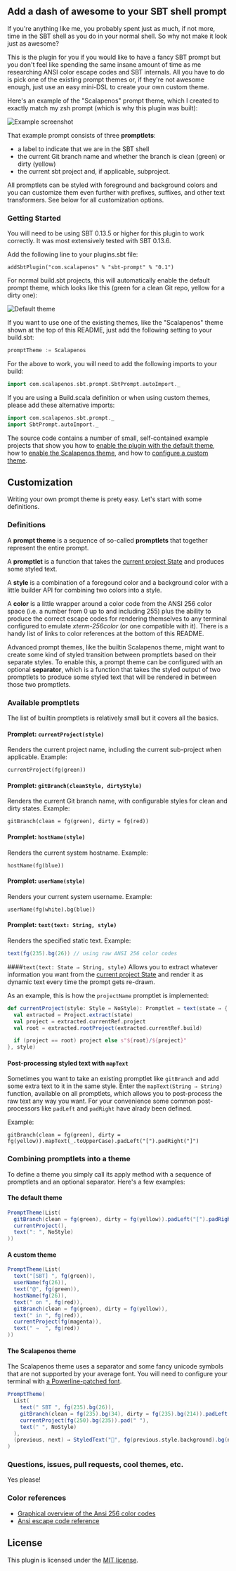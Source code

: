 
## Add a dash of awesome to your SBT shell prompt
If you're anything like me, you probably spent just as much, if not more,
time in the SBT shell as you do in your normal shell. So why not make it
look just as awesome?

This is the plugin for you if you would like to have a fancy SBT prompt
but you don't feel like spending the same insane amount of time as me
researching ANSI color escape codes and SBT internals. All you have to do
is pick one of the existing prompt themes or, if they're not awesome enough,
just use an easy mini-DSL to create your own custom theme.

Here's an example of the "Scalapenos" prompt theme, which I created to
exactly match my zsh prompt (which is why this plugin was built):

![Example screenshot](https://dl.dropboxusercontent.com/u/282610/sbt-prompt-example-screenshot.png "Example Screenshot")

That example prompt consists of three **promptlets**:

- a label to indicate that we are in the SBT shell
- the current Git branch name and whether the branch is clean (green) or dirty (yellow)
- the current sbt project and, if applicable, subproject.

All promptlets can be styled with foreground and background colors and you can customize them even further with prefixes, suffixes, and other text transformers. See below for all customization options.

### Getting Started
You will need to be using SBT 0.13.5 or higher for this plugin to work correctly.
It was most extensively tested with SBT 0.13.6.

Add the following line to your plugins.sbt file:

    addSbtPlugin("com.scalapenos" % "sbt-prompt" % "0.1")

For normal build.sbt projects, this will automatically enable the
default prompt theme, which looks like this (green for a clean Git repo, yellow for a dirty one):

![Default theme](https://dl.dropboxusercontent.com/u/282610/sbt-prompt-default-theme.png "Default theme")

If you want to use one of the existing themes, like the "Scalapenos" theme
shown at the top of this README, just add the following setting to your build.sbt:

```scala
promptTheme := Scalapenos
```

For the above to work, you will need to add the following imports to your build:

```scala
import com.scalapenos.sbt.prompt.SbtPrompt.autoImport._
```

If you are using a Build.scala definition or when using custom themes, please add these alternative imports:

```scala
import com.scalapenos.sbt.prompt._
import SbtPrompt.autoImport._
```

The source code contains a number of small, self-contained example projects that show you how to [enable the plugin with the default theme](examples/default-theme/build.sbt), how to [enable the Scalapenos theme](examples/scalapenos-theme/build.sbt), and how to [configure a custom theme](examples/custom-theme-1/build.sbt).


## Customization
Writing your own prompt theme is prety easy. Let's start with some definitions.

### Definitions
A **prompt theme** is a sequence of so-called **promptlets** that together represent the entire prompt.

A **promptlet** is a function that takes the [current project State](http://www.scala-sbt.org/0.13.6/api/#sbt.State) and produces some styled text.

A **style** is a combination of a foregound color and a background color with a little builder API for combining two colors into a style.

A **color** is a little wrapper around a color code from the ANSI 256 color space (i.e. a number from 0 up to and including 255) plus the ability to produce the correct escape codes for rendering themselves to any terminal configured to emulate *xterm-256color* (or one compatible with it). There is a handy list of links to color references at the bottom of this README.

Advanced prompt themes, like the builtin Scalapenos theme, might want to create some kind of styled transition between promptlets based on their separate styles. To enable this, a prompt theme can be configured with an optional **separator**, which is a function that takes the styled output of two promptlets to produce some styled text that will be rendered in between those two promptlets.


### Available promptlets
The list of builtin promptlets is relatively small but it covers all the basics.

#### Promplet: ``currentProject(style)``
Renders the current project name, including the current sub-project when applicable. Example:

    currentProject(fg(green))

#### Promplet: ``gitBranch(cleanStyle, dirtyStyle)``
Renders the current Git branch name, with configurable styles for clean and dirty states. Example:

    gitBranch(clean = fg(green), dirty = fg(red))

#### Promplet: ``hostName(style)``
Renders the current system hostname. Example:

    hostName(fg(blue))

#### Promplet: ``userName(style)``
Renders your current system username. Example:

    userName(fg(white).bg(blue))

#### Promplet: ``text(text: String, style)``
Renders the specified static text. Example:

```scala
text(fg(235).bg(26)) // using raw ANSI 256 color codes
```


####``text(text: State ⇒ String, style)``
Allows you to extract whatever information you want from the [current project State](http://www.scala-sbt.org/0.13.6/api/#sbt.State) and render it as dynamic text every time the prompt gets re-drawn.

As an example, this is how the ``projectName`` promptlet is implemented:

```scala
def currentProject(style: Style = NoStyle): Promptlet = text(state ⇒ {
  val extracted = Project.extract(state)
  val project = extracted.currentRef.project
  val root = extracted.rootProject(extracted.currentRef.build)

  if (project == root) project else s"${root}/${project}"
}, style)
```

#### Post-processing styled text with ``mapText``
Sometimes you want to take an existing promptlet like ``gitBranch`` and add some extra text to it in the same style. Enter the ``mapText(String ⇒ String)`` function, available on all promptlets, which allows you to post-process the raw text any way you want. For your convenience some common post-processors like ``padLeft`` and ``padRight`` have alrady been defined.

Example:

    gitBranch(clean = fg(green), dirty = fg(yellow)).mapText(_.toUpperCase).padLeft("[").padRight("]")


### Combining promptlets into a theme

To define a theme you simply call its apply method with a sequence of promptlets and an optional separator. Here's a few examples:

#### The default theme
```scala
PromptTheme(List(
  gitBranch(clean = fg(green), dirty = fg(yellow)).padLeft("[").padRight("] "),
  currentProject(),
  text(": ", NoStyle)
))
```

#### A custom theme
```scala
PromptTheme(List(
  text("[SBT] ", fg(green)),
  userName(fg(26)),
  text("@", fg(green)),
  hostName(fg(26)),
  text(" on ", fg(red)),
  gitBranch(clean = fg(green), dirty = fg(yellow)),
  text(" in ", fg(red)),
  currentProject(fg(magenta)),
  text(" ⇒  ", fg(red))
))
```

#### The Scalapenos theme
The Scalapenos theme uses a separator and some fancy unicode symbols that are not supported by your average font. You will need to configure your terminal with [a Powerline-patched font](https://github.com/Lokaltog/powerline-fonts).

```scala
PromptTheme(
  List(
    text(" SBT ", fg(235).bg(26)),
    gitBranch(clean = fg(235).bg(34), dirty = fg(235).bg(214)).padLeft("  ").padRight(" "),
    currentProject(fg(250).bg(235)).pad(" "),
    text(" ", NoStyle)
  ),
  (previous, next) ⇒ StyledText("", fg(previous.style.background).bg(next.style.background))
)
```


### Questions, issues, pull requests, cool themes, etc.
Yes please!


### Color references
- [Graphical overview of the Ansi 256 color codes](http://www.calmar.ws/vim/color-output.png)
- [Ansi escape code reference](http://misc.flogisoft.com/bash/tip_colors_and_formatting)


## License
This plugin is licensed under the [MIT license]("http://opensource.org/licenses/MIT").
